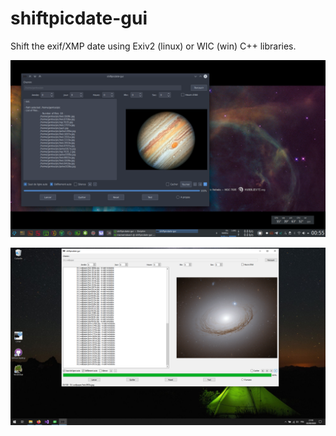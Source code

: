 # shiftpicdate-gui
Shift the exif/XMP date using Exiv2 (linux) or WIC (win) C++ libraries.

![shiftpicdate-gui](doc/shiftpicdate-gui.png)

![shiftpicdate-gui_win](doc/shiftpicdate-gui_win.png)
